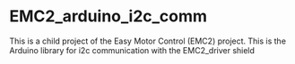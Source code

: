 # EMC2_arduino_i2c_comm
This is a child project of the Easy Motor Control (EMC2) project. This is the Arduino library for i2c communication with the EMC2_driver shield
